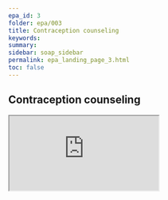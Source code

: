 ```yaml
---
epa_id: 3
folder: epa/003
title: Contraception counseling
keywords: 
summary: 
sidebar: soap_sidebar
permalink: epa_landing_page_3.html
toc: false
---
```


## Contraception counseling

<div class="iframe-container">
  <iframe src="https://atlas.mindmup.com/fnmi22epa/contraception_counseling/index.html" allowfullscreen></iframe>
</div>